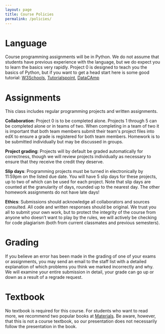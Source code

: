 ```yaml
---
layout: page
title: Course Policies
permalink: /policies/
---
```


# Language
Course programming assignments will be in Python. We do not assume that students have previous experience with the language, but we do expect you to learn the basics very rapidly. Project 0 is designed to teach you the basics of Python, but if you want to get a head start here is some good tutorial: [W3Schools](https://www.w3schools.com/python/), [Tutorialspoint](https://www.tutorialspoint.com/python/), [DataCAmp](https://www.learnpython.org/)

# Assignments
This class includes regular programming projects and written assignments.

__Collaboration__: Project 0 is to be completed alone.  Projects 1 through 5 can be completed alone or in teams of two.  When completing in a team of two it is important that both team members submit their team's project files into edX to ensure a grade is registered for both team members.   Homework is to be submitted individually but may be discussed in groups.

__Project grading__: Projects will by default be graded automatically for correctness, though we will review projects individually as necessary to ensure that they receive the credit they deserve.   

__Slip days__: Programming projects must be turned in electronically by 11:59pm on the listed due date. You will have 5 slip days for these projects, up to two of which can be used for each project. Note that slip days are counted at the granularity of days, rounded up to the nearest day. The other homework assignments do not have late days!

__Ethics__: Submissions should acknowledge all collaborators and sources consulted. All code and written responses should be original. We trust you all to submit your own work, but to protect the integrity of the course from anyone who doesn’t want to play by the rules, we will actively be checking for code plagiarism (both from current classmates and previous semesters).

# Grading

If you believe an error has been made in the grading of one of your exams or assignments, you may send an email to the staff list with a detailed explanation of which problems you think we marked incorrectly and why. We will examine your entire submission in detail, your grade can go up or down as a result of a regrade request.

# Textbook
No textbook is required for this course. For students who want to read more, we recommend two popular books at [Materials](https://rahmanidashti.github.io/znuai/materials/). Be aware, however, that this is not a course textbook, so our presentation does not necessarily follow the presentation in the book.

